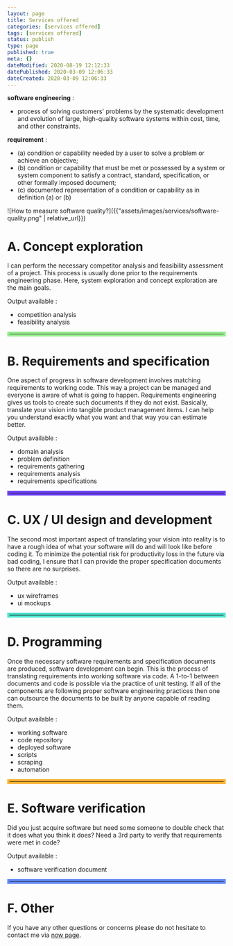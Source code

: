 ```yaml
---
layout: page
title: Services offered
categories: [services offered]
tags: [services offered]
status: publish
type: page
published: true
meta: {}
dateModified: 2020-08-19 12:12:33
datePublished: 2020-03-09 12:06:33
dateCreated: 2020-03-09 12:06:33
---
```


**software engineering** :

- process of solving customers' problems by the systematic development and evolution of large, high-quality software systems within cost, time, and other constraints.

**requirement** :

- (a) condition or capability needed by a user to solve a problem or achieve an objective;
- (b) condition or capability that must be met or possessed by a system or system component to satisfy a contract, standard, specification, or other formally imposed document;
- (c) documented representation of a condition or capability as in definition (a) or (b)

![How to measure software quality?]({{"assets/images/services/software-quality.png" | relative_url}})

# A. Concept exploration

I can perform the necessary competitor analysis and feasibility assessment of a project. This process is usually done prior to the requirements engineering phase. Here, system exploration and concept exploration are the main goals.

Output available :

- competition analysis
- feasibility analysis

<hr style="border: 5px solid #95ec8c;" />

# B. Requirements and specification

One aspect of progress in software development involves matching requirements to working code. This way a project can be managed and everyone is aware of what is going to happen. Requirements engineering gives us tools to create such documents if they do not exist. Basically, translate your vision into tangible product management items. I can help you understand exactly what you want and that way you can estimate better.

Output available :

- domain analysis
- problem definition
- requirements gathering
- requirements analysis
- requirements specifications

<hr style="border: 5px solid #6D40F5;" />

# C. UX / UI design and development

The second most important aspect of translating your vision into reality is to have a rough idea of what your software will do and will look like before coding it. To minimize the potential risk for productivity loss in the future via bad coding, I ensure that I can provide the proper specification documents so there are no surprises.

Output available :

- ux wireframes
- ui mockups

<hr style="border: 5px solid #50E2CB;" />

# D. Programming

Once the necessary software requirements and specification documents are produced, software development can begin. This is the process of translating requirements into working software via code. A 1-to-1 between documents and code is possible via the practice of unit testing. If all of the components are following proper software engineering practices then one can outsource the documents to be built by anyone capable of reading them.

Output available :

- working software
- code repository
- deployed software
- scripts
- scraping
- automation

<hr style="border: 5px solid #F9B031;" />

# E. Software verification

Did you just acquire software but need some someone to double check that it does what you think it does? Need a 3rd party to verify that requirements were met in code?

Output available :

- software verification document

<hr style="border: 5px solid #5E85F9;" />

# F. Other

If you have any other questions or concerns please do not hesitate to contact me via [now page](/now).
